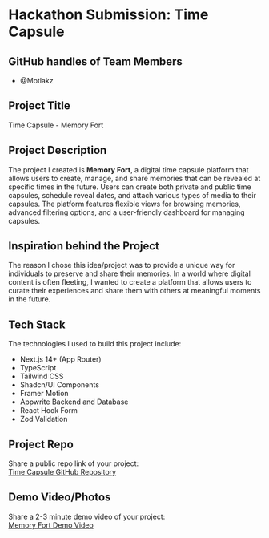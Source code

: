 # Hackathon Submission: Time Capsule

## GitHub handles of Team Members

- @Motlakz

## Project Title

Time Capsule - Memory Fort

## Project Description

The project I created is **Memory Fort**, a digital time capsule platform that allows users to create, manage, and share memories that can be revealed at specific times in the future. Users can create both private and public time capsules, schedule reveal dates, and attach various types of media to their capsules. The platform features flexible views for browsing memories, advanced filtering options, and a user-friendly dashboard for managing capsules.

## Inspiration behind the Project 

The reason I chose this idea/project was to provide a unique way for individuals to preserve and share their memories. In a world where digital content is often fleeting, I wanted to create a platform that allows users to curate their experiences and share them with others at meaningful moments in the future.

## Tech Stack

The technologies I used to build this project include:

- Next.js 14+ (App Router)
- TypeScript
- Tailwind CSS
- Shadcn/UI Components
- Framer Motion
- Appwrite Backend and Database
- React Hook Form
- Zod Validation

## Project Repo  

Share a public repo link of your project:  
[Time Capsule GitHub Repository](https://github.com/Motlakz/time-capsule)

## Demo Video/Photos

Share a 2-3 minute demo video of your project:  
[Memory Fort Demo Video](https://youtu.be/W-bjdtY_HiI?si=ivySJxRig9hVNUC9)